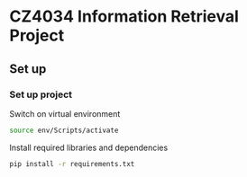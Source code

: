 # CZ4034 Information Retrieval Project

## Set up

### Set up project

Switch on virtual environment

``` bash
source env/Scripts/activate
```

Install required libraries and dependencies

``` bash
pip install -r requirements.txt
```

